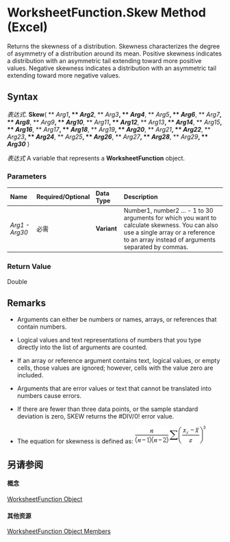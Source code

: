 
# WorksheetFunction.Skew Method (Excel)

Returns the skewness of a distribution. Skewness characterizes the degree of asymmetry of a distribution around its mean. Positive skewness indicates a distribution with an asymmetric tail extending toward more positive values. Negative skewness indicates a distribution with an asymmetric tail extending toward more negative values.


## Syntax

 _表达式_. **Skew**( ** _Arg1_**, ** _Arg2_**, ** _Arg3_**, ** _Arg4_**, ** _Arg5_**, ** _Arg6_**, ** _Arg7_**, ** _Arg8_**, ** _Arg9_**, ** _Arg10_**, ** _Arg11_**, ** _Arg12_**, ** _Arg13_**, ** _Arg14_**, ** _Arg15_**, ** _Arg16_**, ** _Arg17_**, ** _Arg18_**, ** _Arg19_**, ** _Arg20_**, ** _Arg21_**, ** _Arg22_**, ** _Arg23_**, ** _Arg24_**, ** _Arg25_**, ** _Arg26_**, ** _Arg27_**, ** _Arg28_**, ** _Arg29_**, ** _Arg30_** )

 _表达式_ A variable that represents a **WorksheetFunction** object.


### Parameters



|**Name**|**Required/Optional**|**Data Type**|**Description**|
|:-----|:-----|:-----|:-----|
| _Arg1 - Arg30_|必需|**Variant**|Number1, number2 ... - 1 to 30 arguments for which you want to calculate skewness. You can also use a single array or a reference to an array instead of arguments separated by commas.|

### Return Value

Double


## Remarks




- Arguments can either be numbers or names, arrays, or references that contain numbers.
    
- Logical values and text representations of numbers that you type directly into the list of arguments are counted.
    
- If an array or reference argument contains text, logical values, or empty cells, those values are ignored; however, cells with the value zero are included.
    
- Arguments that are error values or text that cannot be translated into numbers cause errors.
    
- If there are fewer than three data points, or the sample standard deviation is zero, SKEW returns the #DIV/0! error value.
    
- The equation for skewness is defined as:
![](images/awfskew_ZA06051241.gif)


    

## 另请参阅


#### 概念


[WorksheetFunction Object](7b1d5639-363d-632c-2cf0-2232562646b6.md)
#### 其他资源


[WorksheetFunction Object Members](http://msdn.microsoft.com/library/6811ca87-4b53-0bff-88c9-30bf7497879a%28Office.15%29.aspx)